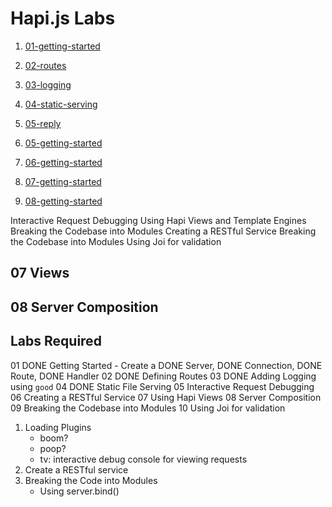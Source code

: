 # Hapi.js Labs

1. [01-getting-started](01-getting-started/README.md)
1. [02-routes](02-routes/README.md)
1. [03-logging](03-logging/README.md)
1. [04-static-serving](04-static-serving/README.md)
1. [05-reply](05-reply/README.md)


1. [05-getting-started](05-getting-started/README.md)
1. [06-getting-started](06-getting-started/README.md)
1. [07-getting-started](07-getting-started/README.md)
1. [08-getting-started](08-getting-started/README.md)


Interactive Request Debugging
Using Hapi Views and Template Engines
Breaking the Codebase into Modules
Creating a RESTful Service
Breaking the Codebase into Modules
Using Joi for validation


## 07 Views



## 08 Server Composition

## Labs Required

01 DONE Getting Started
    - Create a DONE Server, DONE Connection, DONE Route, DONE Handler
02 DONE Defining Routes
03 DONE Adding Logging using `good`
04 DONE       Static File Serving
05        Interactive Request Debugging
06	Creating a RESTful Service
07	Using Hapi Views
08	Server Composition
09	Breaking the Codebase into Modules
10	Using Joi for validation

1. Loading Plugins
    - boom?
    - poop?
    - tv: interactive debug console for viewing requests
1. Create a RESTful service
1. Breaking the Code into Modules
    - Using server.bind()

